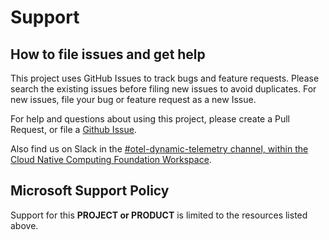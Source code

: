 # Support

## How to file issues and get help

This project uses GitHub Issues to track bugs and feature requests.
Please search the existing issues before filing new issues to avoid
duplicates. For new issues, file your bug or feature request as a new
Issue.

For help and questions about using this project, please create a Pull Request,
or file a [Github Issue](https://github.com/microsoft/DynamicTelemetry/issues).

Also find us on Slack in the [#otel-dynamic-telemetry channel, within the Cloud
Native Computing Foundation Workspace](https://cloud-native.slack.com/archives/C092NNF3QCD).

## Microsoft Support Policy

Support for this **PROJECT or PRODUCT** is limited to the resources
listed above.
